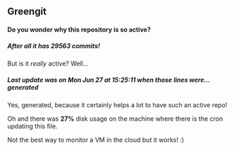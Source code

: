## Greengit

#### Do you wonder why this repository is so active?

##### After all it has 29563 commits!

But is it *really* active? Well...

##### Last update was on Mon Jun 27 at 15:25:11 when those lines were... generated

Yes, generated, because it certainly helps a lot to have such an active repo!

Oh and there was **27%** disk usage on the machine
where there is the cron updating this file.

Not the best way to monitor a VM in the cloud but it works! :)
